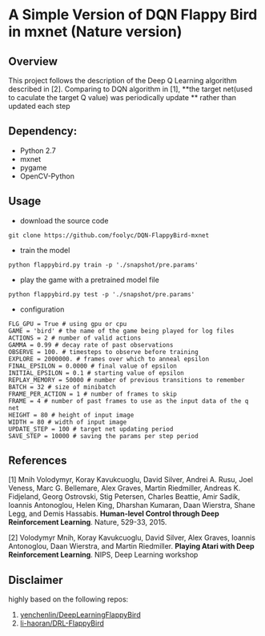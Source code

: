# A Simple Version of DQN Flappy Bird in mxnet (Nature version)

## Overview
This project follows the description of the Deep Q Learning algorithm described in [2]. Comparing to DQN algorithm in [1], **the target net(used to caculate the target Q value) was periodically update ** rather than updated each step

## Dependency:
* Python 2.7
* mxnet
* pygame
* OpenCV-Python

## Usage

- download the source code

```
git clone https://github.com/foolyc/DQN-FlappyBird-mxnet
```

- train the model 


```
python flappybird.py train -p './snapshot/pre.params'
```

- play the game with a pretrained model file

```
python flappybird.py test -p './snapshot/pre.params'
```

- configuration

```
FLG_GPU = True # using gpu or cpu
GAME = 'bird' # the name of the game being played for log files
ACTIONS = 2 # number of valid actions
GAMMA = 0.99 # decay rate of past observations
OBSERVE = 100. # timesteps to observe before training
EXPLORE = 2000000. # frames over which to anneal epsilon
FINAL_EPSILON = 0.0000 # final value of epsilon
INITIAL_EPSILON = 0.1 # starting value of epsilon
REPLAY_MEMORY = 50000 # number of previous transitions to remember
BATCH = 32 # size of minibatch
FRAME_PER_ACTION = 1 # number of frames to skip
FRAME = 4 # number of past frames to use as the input data of the q net
HEIGHT = 80 # height of input image
WIDTH = 80 # width of input image
UPDATE_STEP = 100 # target net updating period
SAVE_STEP = 10000 # saving the params per step period
```


## References

[1] Mnih Volodymyr, Koray Kavukcuoglu, David Silver, Andrei A. Rusu, Joel Veness, Marc G. Bellemare, Alex Graves, Martin Riedmiller, Andreas K. Fidjeland, Georg Ostrovski, Stig Petersen, Charles Beattie, Amir Sadik, Ioannis Antonoglou, Helen King, Dharshan Kumaran, Daan Wierstra, Shane Legg, and Demis Hassabis. **Human-level Control through Deep Reinforcement Learning**. Nature, 529-33, 2015.

[2] Volodymyr Mnih, Koray Kavukcuoglu, David Silver, Alex Graves, Ioannis Antonoglou, Daan Wierstra, and Martin Riedmiller. **Playing Atari with Deep Reinforcement Learning**. NIPS, Deep Learning workshop


## Disclaimer
highly based on the following repos:

1. [yenchenlin/DeepLearningFlappyBird](https://github.com/yenchenlin/DeepLearningFlappyBird)
2. [li-haoran/DRL-FlappyBird](https://github.com/li-haoran/DRL-FlappyBird)
